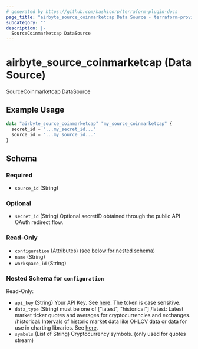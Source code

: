 ```yaml
---
# generated by https://github.com/hashicorp/terraform-plugin-docs
page_title: "airbyte_source_coinmarketcap Data Source - terraform-provider-airbyte"
subcategory: ""
description: |-
  SourceCoinmarketcap DataSource
---
```


# airbyte_source_coinmarketcap (Data Source)

SourceCoinmarketcap DataSource

## Example Usage

```terraform
data "airbyte_source_coinmarketcap" "my_source_coinmarketcap" {
  secret_id = "...my_secret_id..."
  source_id = "...my_source_id..."
}
```

<!-- schema generated by tfplugindocs -->
## Schema

### Required

- `source_id` (String)

### Optional

- `secret_id` (String) Optional secretID obtained through the public API OAuth redirect flow.

### Read-Only

- `configuration` (Attributes) (see [below for nested schema](#nestedatt--configuration))
- `name` (String)
- `workspace_id` (String)

<a id="nestedatt--configuration"></a>
### Nested Schema for `configuration`

Read-Only:

- `api_key` (String) Your API Key. See <a href="https://coinmarketcap.com/api/documentation/v1/#section/Authentication">here</a>. The token is case sensitive.
- `data_type` (String) must be one of ["latest", "historical"]
/latest: Latest market ticker quotes and averages for cryptocurrencies and exchanges. /historical: Intervals of historic market data like OHLCV data or data for use in charting libraries. See <a href="https://coinmarketcap.com/api/documentation/v1/#section/Endpoint-Overview">here</a>.
- `symbols` (List of String) Cryptocurrency symbols. (only used for quotes stream)


